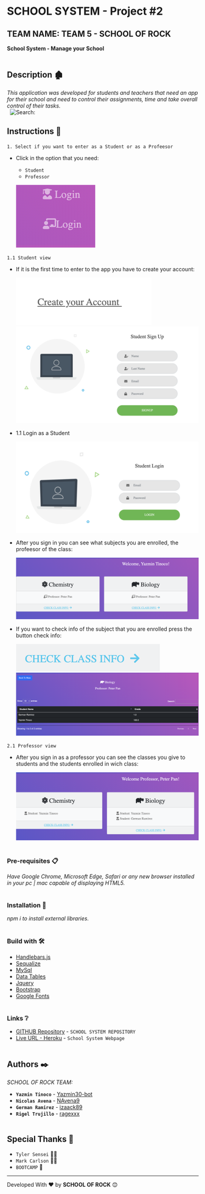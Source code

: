 # SCHOOL SYSTEM - Project #2
## TEAM NAME: TEAM 5 - SCHOOL OF ROCK
**School System - Manage your School**
\
&nbsp;
## Description 🏚

_This application was developed for students and teachers that need an app for their school and need to control their assignments, time and take overall control of their tasks._
\
&nbsp;
![Search:](./views/img/img0.png)
## Instructions 🚀

`1. Select if you want to enter as a Student or as a Profeesor`
* Click in the option that you need: 
    * `Student` 
    * `Professor` 

    ![Search:](./views/img/img1.png)

`1.1 Student view`
* If it is the first time to enter to the app you have to create your account: 

    ![Search:](./views/img/create_account.png)
    ![Search:](./views/img/img_signup.png)

* 1.1 Login as a Student

    ![Search:](./views/img/img2.png)

* After you sign in you can see what subjects you are enrolled, the profeesor of the class:

    ![Search:](./views/img/student_view.png)

* If you want to check info of the subject that you are enrolled press the button check info:

    ![Search:](./views/img/check_info.png)
    ![Search:](./views/img/subject_info.png)

`2.1 Professor view`
* After you sign in as a professor you can see the classes you give to students and the students enrolled in wich class: 

    ![Search:](./views/img/professor_view.png)
\
&nbsp;

### Pre-requisites 📋

_Have Google Chrome, Microsoft Edge, Safari or any new browser installed in your pc | mac capable of displaying HTML5._
\
&nbsp;

### Installation 🔧

_npm i to install external libraries._
\
&nbsp;
### Build with 🛠️
* [Handlebars.js](https://handlebarsjs.com//) 
* [Sequalize](https://sequelize.org/) 
* [MySql](https://www.mysql.com/)
* [Data Tables](https://datatables.net/)
* [Jquery](https://jquery.com/)
* [Bootstrap](https://getbootstrap.com/)
* [Google Fonts](https://fonts.google.com/)
\
&nbsp;
### Links ❔
* [GITHUB Repository](https://github.com/izaack89/school-system) - `SCHOOL SYSTEM REPOSITORY`
* [Live URL - Heroku](https://ragexxx.github.io/NY_MET_MUSEUM/) - `School System Webpage`
\
&nbsp;
## Authors ✒️
*SCHOOL OF ROCK TEAM:*
* **`Yazmin Tinoco`**   - [Yazmin30-bot](https://github.com/Yazmin30-bot/)
* **`Nicolas Avena`**  - [NAvena9](https://github.com/NAvena9/)
* **`German Ramirez`** - [izaack89](https://github.com/izaack89/)
* **`Rigel Trujillo`**  - [ragexxx](https://github.com/ragexxx/)
\
&nbsp;
## Special Thanks 🎁
* `Tyler Sensei` 👨‍🏫
* `Mark Carlson` 👨‍🏫
* `BOOTCAMP` 🎒



---
Developed With ❤️ by **SCHOOL OF ROCK** 😊